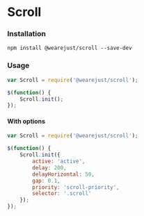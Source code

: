 # Scroll

### Installation
```
npm install @wearejust/scroll --save-dev
```

### Usage
```javascript
var Scroll = require('@wearejust/scroll');

$(function() {
    Scroll.init();
});
```

#### With options
```javascript
var Scroll = require('@wearejust/scroll');

$(function() {
    Scroll.init({
		active: 'active',
		delay: 200,
		delayHorizontal: 50,
		gap: 0.1,
		priority: 'scroll-priority',
		selector: '.scroll'
    });
});
```